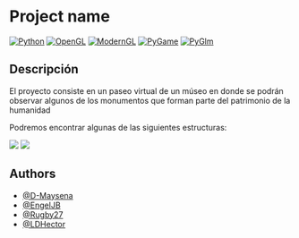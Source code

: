 # Project name

[![Python](https://img.shields.io/badge/Python-3.10-green.svg?style=flat-square-logo=python)](https://docs.python.org/3/)
[![OpenGL](https://img.shields.io/badge/OpenGl-3.10-green.svg?style=flat-square-logo=opengl-)](https://docs.gl/)
[![ModernGL](https://img.shields.io/badge/ModernGL-5.6.4-green.svg?style=flat-square)](https://moderngl.readthedocs.io/en/5.8.2/)
[![PyGame](https://img.shields.io/badge/PyGame-2.0.1-green.svg?style=flat-square)](https://www.pygame.org/docs/)
[![PyGlm](https://img.shields.io/badge/PyGlm-1.2.5,-green.svg?style=flat-square)](https://github.com/Zuzu-Typ/PyGLM/wiki)

## Descripción
El proyecto consiste en un paseo virtual de un múseo en donde se podrán observar algunos de los monumentos que forman parte del patrimonio de la humanidad
 
Podremos encontrar algunas de las siguientes estructuras:

![](https://images.free3d.com/imgd/l5/593405.jpg)
![](https://images.free3d.com/imgd/l10/5b7c774c26be8bd36e8b4567/4922-tour-eiffel.png)


## Authors

- [@D-Maysena](https://github.com/D-Maysena)
- [@EngelJB](https://github.com/xSarscov)
- [@Rugby27](https://github.com/Rugby27)
- [@LDHector](https://github.com/LDHector)